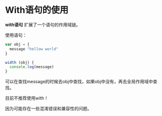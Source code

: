 # With语句的使用

**with语句**  扩展了一个语句的作用域链。

使用语句：

```JavaScript
var obj = {
  message "hellow world"
}

width (obj) {
  console.log(message)
}
```

可以在查找message的时候去obj中查找，如果obj中没有，再去全局作用域中查找。

目前不推荐使用with！

因为可能存在一些混淆错误和兼容性的问题。

